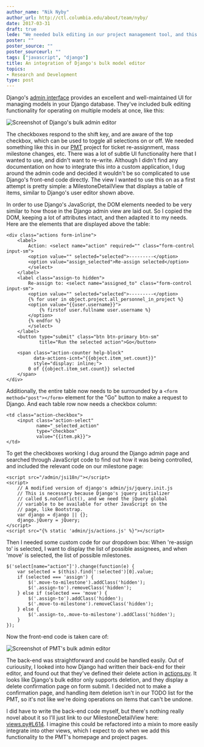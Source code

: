 ```yaml
---
author_name: "Nik Nyby"
author_url: http://ctl.columbia.edu/about/team/nyby/
date: 2017-03-31
draft: true
lede: "We needed bulk editing in our project management tool, and this post outlines how we've taken advantage of some of Django's built-in functionality to achieve this."
poster: ""
poster_source: ""
poster_sourceurl: ""
tags: ["javascript", "django"]
title: An integration of Django's bulk model editor
topics:
- Research and Development
type: post
---
```

Django's
[admin interface](https://docs.djangoproject.com/en/1.10/ref/contrib/admin/) provides
an excellent and well-maintained UI for managing models in your Django
database. They've included bulk editing functionality for operating on
multiple models at once, like this:

![Screenshot of Django's bulk admin editor](/img/bulkedit-screen1.png)

The checkboxes respond to the shift key, and are aware of the top
checkbox, which can be used to toggle all selections on or off. We
needed something like this in our [PMT](https://github.com/ccnmtl/dmt)
project for ticket re-assignment, mass milestone changes, etc. There
was a lot of subtle UI functionality here that I wanted to use, and
didn't want to re-write. Although I didn't find any documentation on
how to integrate this into a custom application, I dug around the
admin code and decided it wouldn't be so complicated to use Django's
front-end code directly. The view I wanted to use this on as a first
attempt is pretty simple: a MilestoneDetailView that displays a table
of items, similar to Django's user editor shown above.

In order to use Django's JavaScript, the DOM elements needed to be
very similar to how those in the Django admin view are laid out. So I
copied the DOM, keeping a lot of attributes intact, and then adapted
it to my needs. Here are the elements that are displayed above the
table:

```
<div class="actions form-inline">
    <label>
        Action: <select name="action" required="" class="form-control input-sm">
        <option value="" selected="selected">---------</option>
        <option value="assign_selected">Re-assign selected</option>
        </select>
    </label>
    <label class="assign-to hidden">
        Re-assign to: <select name="assigned_to" class="form-control input-sm">
        <option value="" selected="selected">---------</option>
        {% for user in object.project.all_personnel_in_project %}
        <option value="{{user.username}}">
            {% firstof user.fullname user.username %}
        </option>
        {% endfor %}
        </select>
    </label>
    <button type="submit" class="btn btn-primary btn-sm"
            title="Run the selected action">Go</button>

    <span class="action-counter help-block"
          data-actions-icnt="{{object.item_set.count}}"
          style="display: inline;">
        0 of {{object.item_set.count}} selected
    </span>
</div>
```

Additionally, the entire table now needs to be surrounded by a
`<form method="post"></form>` element for the "Go" button to make a
request to Django. And each table row now needs a checkbox column:

```
<td class="action-checkbox">
    <input class="action-select"
           name="_selected_action"
           type="checkbox"
           value="{{item.pk}}">
</td>
```

To get the checkboxes working I dug around the Django admin page and
searched through JavaScript code to find out how it was being
controlled, and included the relevant code on our milestone page:

```
<script src="/admin/jsi18n/"></script>
<script>
    // A modified version of django's admin/js/jquery.init.js
    // This is necessary because Django's jquery initializer
    // called $.noConflict(), and we need the jQuery global
    // variable to be available for other JavaScript on the
    // page, like Bootstrap.
    var django = django || {};
    django.jQuery = jQuery;
</script>
<script src="{% static 'admin/js/actions.js' %}"></script>
```

Then I needed some custom code for our dropdown box: When 're-assign
to' is selected, I want to display the list of possible assignees, and
when 'move' is selected, the list of possible milestones.

```
$('select[name="action"]').change(function(e) {
    var selected = $(this).find(':selected')[0].value;
    if (selected === 'assign') {
        $('.move-to-milestone').addClass('hidden');
        $('.assign-to').removeClass('hidden');
    } else if (selected === 'move') {
        $('.assign-to').addClass('hidden');
        $('.move-to-milestone').removeClass('hidden');
    } else {
        $('.assign-to,.move-to-milestone').addClass('hidden');
    }
});
```

Now the front-end code is taken care of:

![Screenshot of PMT's bulk admin editor](/img/bulkedit-screen2.png)

The back-end was straightforward and could be handled easily. Out of
curiousity, I looked into how Django had written their back-end for
their editor, and found out that they've defined their delete action
in [actions.py](https://github.com/django/django/blob/master/django/contrib/admin/actions.py).
It looks like Django's bulk editor only supports deletion, and they
display a delete confirmation page on form submit. I decided not to
make a confirmation page, and handling item deletion isn't in our TODO
list for the PMT, so it's not like we're doing operations on items
that can't be undone.

I did have to write the back-end code myself, but there's nothing
really novel about it so I'll just link to our MilestoneDetailView
here: [views.py#L614](https://github.com/ccnmtl/dmt/blob/master/dmt/main/views.py#L614).
I imagine this could be refactored into a mixin to more easily
integrate into other views, which I expect to do when we add this
functionality to the PMT's homepage and project pages.
